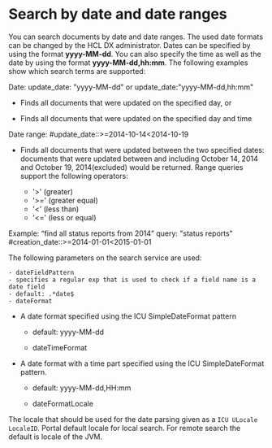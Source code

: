# Search by date and date ranges

You can search documents by date and date ranges. The used date formats can be changed by the HCL DX administrator. Dates can be specified by using the format **yyyy-MM-dd**. You can also specify the time as well as the date by using the format **yyyy-MM-dd,hh:mm**. The following examples show which search terms are supported:

Date: update_date: "yyyy-MM-dd" or update_date:"yyyy-MM-dd,hh:mm"

- Finds all documents that were updated on the specified day, or

- Finds all documents that were updated on the specified day and time

Date range: #update_date::>=2014-10-14<2014-10-19

- Finds all documents that were updated between the two specified dates: documents that were updated between and including October 14, 2014 and October 19, 2014(excluded) would be returned. Range queries support the following operators:

    - '>' (greater)
    - '>=' (greater equal)
    - '<' (less than)
    - '<=' (less or equal)

Example: “find all status reports from 2014”
query: "status reports" #creation_date::>=2014-01-01<2015-01-01

The following parameters on the search service are used:

    - dateFieldPattern
    - specifies a regular exp that is used to check if a field name is a date field
    - default: .*date$
    - dateFormat

- A date format specified using the ICU SimpleDateFormat pattern

    - default: yyyy-MM-dd

    - dateTimeFormat

- A date format with a time part specified using the ICU SimpleDateFormat pattern.

    - default: yyyy-MM-dd,HH:mm

    - dateFormatLocale

The locale that should be used for the date parsing given as a `ICU ULocale LocaleID`.
Portal default locale for local search. For remote search the default is locale of the JVM.